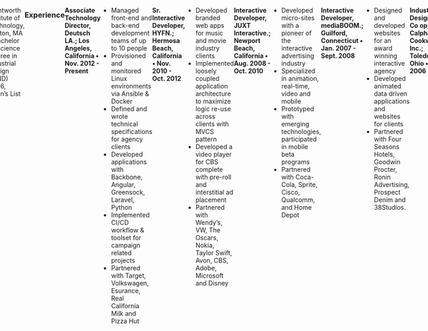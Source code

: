 <style media="screen">
  .container {
    display: flex;
    justify-content: center;
  }
  img {
      float: left;
      height: 30px;
      width: 30px;
  }
  .address {
      float: right;
      text-align: center;
  }
</style>
<div class="container">
    <div class="logo">

      <div class="address">
          <img src="logo.svg" alt="" />
          <h3>Jeremy R Bunting</h3>
          <p>203 Savona Walk #204<br> Long Beach, CA 90803</p>
          <p>203.804.1060 • hello@jeremybunting.com</p>
          <a href="http://github.com/qbunt">Github</a> • <a href="https://www.linkedin.com/in/jeremybunting">LinkedIn</a> • <a href="http://work.jeremybunting.com">Portfolio</a>
      </div>
    </div>
</div>

### About
I have a passion for innovation and challenging projects.  My background in industrial design gives me a rare insight into how people use things in their daily lives.  Whether it means sketching out a solution to a complex problem, or offering unique perspective on user experience, I can offer something different to your digital experiences. My name is Jeremy Bunting, and I’m eager to work with you to make your projects shine.

### Education
Wentworth Institute of Technology, Boston, MA - Bachelor of Science Degree in Industrial Design (BIND) 2006, Dean’s List

### Experience
**Associate Technology Director, Deutsch LA.; Los Angeles, California • Nov. 2012 - Present**
* Managed front-end and back-end development teams of up to 10 people
* Provisioned and monitored Linux environments via Ansible & Docker
* Defined and wrote technical specifications for agency clients
* Developed applications with Backbone, Angular, Greensock, Laravel, Python
* Implemented CI/CD workflow & toolset for campaign related projects
* Partnered with Target, Volkswagen, Esurance, Real California Milk and Pizza Hut

**Sr. Interactive Developer, HYFN.; Hermosa Beach, California • Nov. 2010 - Oct. 2012**
* Developed branded web apps for music and movie industry clients
* Implemented loosely coupled application architecture to maximize logic re-use across clients with MVCS pattern
* Developed a video player for CBS complete with pre-roll and interstitial ad placement
* Partnered with Wendy’s, VW, The Oscars, Nokia, Taylor Swift, Avon, CBS, Adobe, Microsoft and Disney

**Interactive Developer, JUXT Interactive.; Newport Beach, California • Aug. 2008 - Oct. 2010**
* Developed micro-sites with a pioneer of the interactive advertising industry
* Specialized in animation, real-time, video and mobile
* Prototyped with emerging technologies, participated in mobile beta programs
* Partnered with Coca-Cola, Sprite, Cisco, Qualcomm, and Home Depot

**Interactive Developer, mediaBOOM.; Guilford, Connecticut • Jan. 2007 - Sept. 2008**
* Designed and developed websites for an award winning interactive agency
* Developed animated data driven applications and websites for clients
* Partnered with Four Seasons Hotels, Goodwin Procter, Ronin Advertising, Prospect Denim and 38Studios.

**Industrial Design Co op, Calphalon Cookware Inc.; Toledo, Ohio • 2006**
* Researched, designed, developed, prototyped and patented the Calphalon Pro Signature line for Kohl’s
* Developed and proposed new product design concepts through sketching, rendering, modelmaking, and prototyping
* Presented new product concept designs to marketing, R&D and management
* Operated rapid prototyping lab & equipment

**Industrial Design Co op, Proteus Design Inc.; Boston, MA • 2005**
* Practiced all stages of the consumer product development process
* Prototyped new products for Keurig Coffee, Stanley and Intermatic

### Skills
Extensive experience with OOP, HTML, Javascript, CSS3, pre-processors, animation, Greensock, jQuery, Backbone, Angular, React, Gulp, design patterns, social APIs, Graph API, Heroku, Git, SVN, LAMP stack, NGinX, OS X, Linux/Unix, Ansible, Adobe Creative Suite. Working knowledge of Node.js, MongoDB, Redis, Express, Docker, Python and Java. Strong research, sketching, conceptual, presentation and communication skills.

### Awards & Press
United States Design Patent Holder for US [D561526](https://www.google.co.ve/patents/USD561526), [D565890](https://www.google.co.ve/patents/USD565890), [D565346](https://www.google.co.ve/patents/USD565346) Calphalon Pro Signature Series Cookware 2006  
Calphalon Student Design Competition 2005 & 2006 winner  
IDSA Newsletter Design Perspectives Fall 2005  
Wentworth President’s Award for Academic Excllence and Co-Curricular Involvement 2006  
Connecticut Art Directors Club CADC Silver for millenniumtowersf.com 2008  
Connecticut Art Directors Club CADC Excellence Award for slamcoll.com, zandarthegreat.com, 38studios.com 2008
CiscoGSX 2009, Grand Ex Award 2009, build participant  
Sprite SlamDunk for nba.com, FWA Site Of The Day 2009, build participant  
smiledrive.vw.com FWA Mobile Site Of The Day 2013, lead developer  
VW.com, FWA Site Of The Day 2014, lead build participant  

